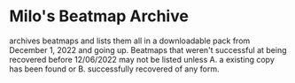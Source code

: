 # Milo's Beatmap Archive
archives beatmaps and lists them all in a downloadable pack from December 1, 2022 and going up. Beatmaps that weren't successful at being recovered before 12/06/2022 may not be listed unless A. a existing copy has been found or B. successfully recovered of any form.  
